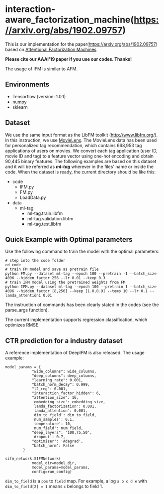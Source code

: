 # interaction-aware_factorization_machine(https://arxiv.org/abs/1902.09757)

This is our implementation for the paper(https://arxiv.org/abs/1902.09757) based on
[Attentional Factorization Machines](https://github.com/hexiangnan/attentional_factorization_machine)

**Please cite our AAAI'19 paper if you use our codes. Thanks!**

The usage of IFM is similar to AFM.

## Environments
* Tensorflow (version: 1.0.1)
* numpy
* sklearn
## Dataset
We use the same input format as the LibFM toolkit (http://www.libfm.org/). In this instruction, we use [MovieLens](grouplens.org/datasets/movielens/latest).
The MovieLens data has been used for personalized tag recommendation, which contains 668,953 tag applications of users on movies. We convert each tag application (user ID, movie ID and tag) to a feature vector using one-hot encoding and obtain 90,445 binary features. The following examples are based on this dataset and it will be referred as ***ml-tag*** wherever in the files' name or inside the code.
When the dataset is ready, the current directory should be like this:
* code
    - IFM.py
    - FM.py
    - LoadData.py
* data
    - ml-tag
        - ml-tag.train.libfm
        - ml-tag.validation.libfm
        - ml-tag.test.libfm

## Quick Example with Optimal parameters
Use the following command to train the model with the optimal parameters:
```
# step into the code folder
cd code
# train FM model and save as pretrain file
python FM.py --dataset ml-tag --epoch 100 --pretrain -1 --batch_size 4096 --hidden_factor 256 --lr 0.01 --keep 0.3
# train IFM model using the pretrained weights from FM
python IFM.py --dataset ml-tag --epoch 100 --pretrain 1 --batch_size 4096 --hidden_factor [8,256] --keep [1.0,0.9] --temp 10 --lr 0.1 --lamda_attention1 0.01
```
The instruction of commands has been clearly stated in the codes (see the parse_args function).

The current implementation supports regression classification, which optimizes RMSE.

## CTR prediction for a industry dataset
A reference implementation of DeepIFM is also released. The usage example:
```
model_params = {
            "wide_columns": wide_columns,
            "deep_columns": deep_columns,
            "learning_rate": 0.001,
            "batch_norm_decay": 0.999,
            "l2_reg": 0.001,
            "interaction_factor_hidden": 6,
            "attention_size": 16,
            'embedding_size': embedding_size,
            'lamda_factorization': 0.001,
            'lamda_attention': 0.001,
            'dim_to_field': dim_to_field,
            'num_samples': 0.1,
            'temperature': 10,
            'num_field': num_field,
            "deep_layers": '100,75,50',
            'dropout': 0.7,
            "optimizer": 'Adagrad',
            "batch_norm": False
        }

sifm_network.SIFMNetwork(
            model_dir=model_dir,
            model_params=model_params,
            config=run_config)
```

`dim_to_field` is a `pos` to `field` map. For example, a log `a b c d e` with `dim_to_field[2] = 1` means `c` belongs to field 1.
